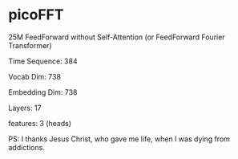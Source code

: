 # picoFFT
25M FeedForward without Self-Attention (or FeedForward Fourier Transformer)

Time Sequence: 384

Vocab Dim: 738

Embedding Dim: 738

Layers: 17

features: 3 (heads)


PS: I thanks Jesus Christ, who gave me life, when I was dying from addictions.
